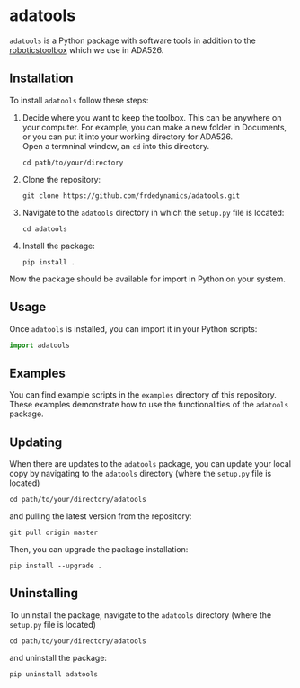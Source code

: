 # adatools

`adatools` is a Python package with software tools in addition to the [roboticstoolbox](https://github.com/petercorke/robotics-toolbox-python) which we use in ADA526.

## Installation

To install `adatools` follow these steps:

1. Decide where you want to keep the toolbox. This can be anywhere on your computer. For example, you can make a new folder in Documents, or you can put it into your working directory for ADA526.  
Open a termninal window, an `cd` into this directory. 
   ```shell
   cd path/to/your/directory
   ```

2. Clone the repository:

   ```shell
   git clone https://github.com/frdedynamics/adatools.git
   ```

3. Navigate to the `adatools` directory in which the `setup.py` file is located:

   ```shell
   cd adatools
   ```

4. Install the package:

   ```shell
   pip install .
   ```

Now the package should be available for import in Python on your system.


## Usage

Once `adatools` is installed, you can import it in your Python scripts:

```python
import adatools
```

## Examples

You can find example scripts in the `examples` directory of this repository. These examples demonstrate how to use the functionalities of the `adatools` package.


## Updating
When there are updates to the `adatools` package, you can update your local copy by navigating to the `adatools` directory (where the `setup.py` file is located)
```shell
cd path/to/your/directory/adatools
```
 and pulling the latest version from the repository:
```shell
git pull origin master
```
Then, you can upgrade the package installation:
```shell
pip install --upgrade .
```

## Uninstalling
To uninstall the package, navigate to the `adatools` directory (where the `setup.py` file is located)
```shell
cd path/to/your/directory/adatools
```
and uninstall the package:
```shell
pip uninstall adatools
```
